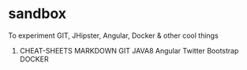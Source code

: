 # sandbox
To experiment GIT, JHipster, Angular, Docker &amp; other cool things

1. CHEAT-SHEETS
    MARKDOWN
    GIT
    JAVA8
    Angular
    Twitter Bootstrap
    DOCKER
